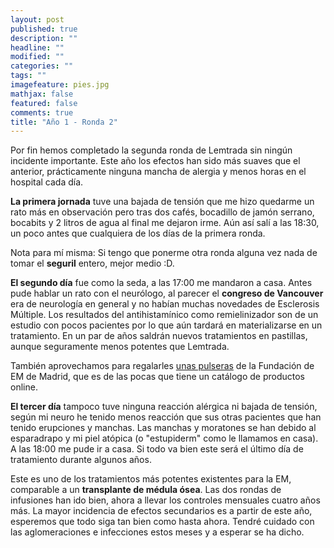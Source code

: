 ```yaml
---
layout: post
published: true
description: ""
headline: ""
modified: ""
categories: ""
tags: ""
imagefeature: pies.jpg
mathjax: false
featured: false
comments: true
title: "Año 1 - Ronda 2"
---
```

Por fin hemos completado la segunda ronda de Lemtrada sin ningún incidente importante. Este año los efectos han sido más suaves que el anterior, prácticamente ninguna mancha de alergia y menos horas en el hospital cada día.

**La primera jornada** tuve una bajada de tensión que me hizo quedarme un rato más en observación pero tras dos cafés, bocadillo de jamón serrano, bocabits y 2 litros de agua al final me dejaron irme. Aún así salí a las 18:30, un poco antes que cualquiera de los días de la primera ronda.

Nota para mí misma: Si tengo que ponerme otra ronda alguna vez nada de tomar el **seguril** entero, mejor medio :D.

**El segundo día** fue como la seda, a las 17:00 me mandaron a casa. Antes pude hablar un rato con el neurólogo, al parecer el **congreso de Vancouver** era de neurología en general y no habían muchas novedades de Esclerosis Múltiple. Los resultados del antihistamínico como remielinizador son de un estudio con pocos pacientes por lo que aún tardará en materializarse en un tratamiento. En un par de años saldrán nuevos tratamientos en pastillas, aunque seguramente menos potentes que Lemtrada.

También aprovechamos para regalarles [unas pulseras](http://www.femmadrid.org/productos-solidarios/3) de la Fundación de EM de Madrid, que es de las pocas que tiene un catálogo de productos online. 

**El tercer día** tampoco tuve ninguna reacción alérgica ni bajada de tensión, según mi neuro he tenido menos reacción que sus otras pacientes que han tenido erupciones y manchas.
Las manchas y moratones se han debido al esparadrapo y mi piel atópica (o "estupiderm" como le llamamos en casa). A las 18:00 me pude ir a casa. Si todo va bien este será el último día de tratamiento durante algunos años. 

Este es uno de los tratamientos más potentes existentes para la EM, comparable a un **transplante de médula ósea**. Las dos rondas de infusiones han ido bien, ahora a llevar los controles mensuales cuatro años más. La mayor incidencia de efectos secundarios es a partir de este año, esperemos que todo siga tan bien como hasta ahora.
Tendré cuidado con las aglomeraciones e infecciones estos meses y a esperar se ha dicho.

